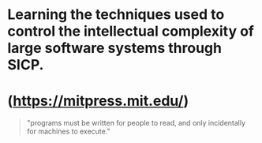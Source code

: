 # Learning the techniques used to control the intellectual complexity of large software systems through SICP.
# (https://mitpress.mit.edu/)
> "programs must be written for people to read, and only incidentally for machines to execute."